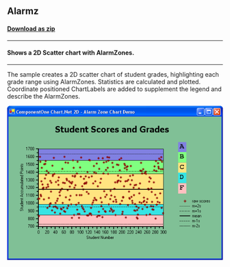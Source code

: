 ## Alarmz
#### [Download as zip](https://grapecity.github.io/DownGit/#/home?url=https://github.com/GrapeCity/ComponentOne-WinForms-Samples/tree/master/NetFramework\Charts\VB\Alarmz)
____
#### Shows a 2D Scatter chart with AlarmZones.
____
The sample creates a 2D scatter chart of student grades, highlighting each grade range using AlarmZones.
Statistics are calculated and plotted. Coordinate positioned ChartLabels are added to supplement the legend and describe the AlarmZones.

![screenshot](screenshot.PNG)
